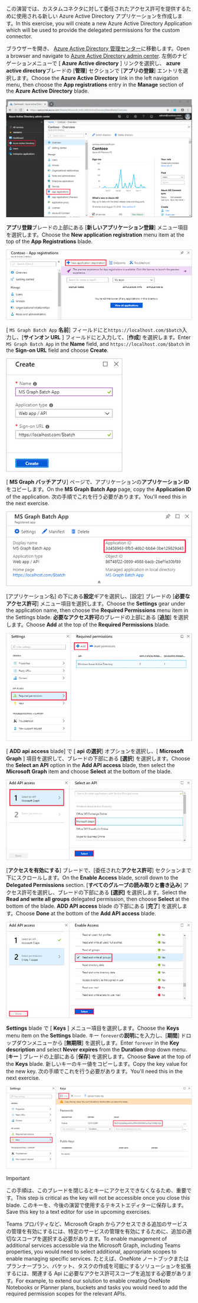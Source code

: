 <!-- markdownlint-disable MD002 MD041 -->

<span data-ttu-id="ffc65-101">この演習では、カスタムコネクタに対して委任されたアクセス許可を提供するために使用される新しい Azure Active Directory アプリケーションを作成します。</span><span class="sxs-lookup"><span data-stu-id="ffc65-101">In this exercise, you will create a new Azure Active Directory Application which will be used to provide the delegated permissions for the custom connector.</span></span>

<span data-ttu-id="ffc65-102">ブラウザーを開き、 [Azure Active Directory 管理センター](https://aad.portal.azure.com)に移動します。</span><span class="sxs-lookup"><span data-stu-id="ffc65-102">Open a browser and navigate to [Azure Active Directory admin center](https://aad.portal.azure.com).</span></span> <span data-ttu-id="ffc65-103">左側のナビゲーションメニューで [ **Azure Active directory** ] リンクを選択し、 **azure active directory**ブレードの [**管理**] セクションで [**アプリの登録**] エントリを選択します。</span><span class="sxs-lookup"><span data-stu-id="ffc65-103">Choose the **Azure Active Directory** link in the left navigation menu, then choose the **App registrations** entry in the **Manage** section of the **Azure Active Directory** blade.</span></span>

![Azure Active Directory 管理センターの Azure Active Directory ブレードのスクリーンショット](./images/app-reg1.png)

<span data-ttu-id="ffc65-105">**アプリ登録**ブレードの上部にある [**新しいアプリケーション登録**] メニュー項目を選択します。</span><span class="sxs-lookup"><span data-stu-id="ffc65-105">Choose the **New application registration** menu item at the top of the **App Registrations** blade.</span></span>

![Azure Active Directory 管理センターのアプリ登録ブレードのスクリーンショット](./images/app-reg2.png)

<span data-ttu-id="ffc65-107">[ `MS Graph Batch App` **名前**] フィールドにと`https://localhost.com/$batch`入力し、[**サインオン URL** ] フィールドにと入力して、[**作成**] を選択します。</span><span class="sxs-lookup"><span data-stu-id="ffc65-107">Enter `MS Graph Batch App` in the **Name** field, and `https://localhost.com/$batch` in the **Sign-on URL** field and choose **Create**.</span></span>

![Azure Active Directory 管理センターで新しいアプリを登録するための作成フォームのスクリーンショット](./images/app-reg3.png)

<span data-ttu-id="ffc65-109">[ **MS Graph バッチアプリ**] ページで、アプリケーションの**アプリケーション ID**をコピーします。</span><span class="sxs-lookup"><span data-stu-id="ffc65-109">On the **MS Graph Batch App** page, copy the **Application ID** of the application.</span></span> <span data-ttu-id="ffc65-110">次の手順でこれを行う必要があります。</span><span class="sxs-lookup"><span data-stu-id="ffc65-110">You'll need this in the next exercise.</span></span>

![登録済みアプリケーションページのスクリーンショット](./images/app-reg4.png)

<span data-ttu-id="ffc65-112">[アプリケーション名] の下にある**設定**ギアを選択し、[設定] ブレードの [**必要なアクセス許可**] メニュー項目を選択します。</span><span class="sxs-lookup"><span data-stu-id="ffc65-112">Choose the **Settings** gear under the application name, then choose the **Required Permissions** menu item in the Settings blade.</span></span> <span data-ttu-id="ffc65-113">**必要なアクセス許可**のブレードの上部にある [**追加**] を選択します。</span><span class="sxs-lookup"><span data-stu-id="ffc65-113">Choose **Add** at the top of the **Required Permissions** blade.</span></span>

![必要なアクセス許可ブレードのスクリーンショット](./images/app-perms1.png)

<span data-ttu-id="ffc65-115">[ **ADD api access** blade] で [ **api の選択**] オプションを選択し、[ **Microsoft Graph** ] 項目を選択して、ブレードの下部にある **[選択**] を選択します。</span><span class="sxs-lookup"><span data-stu-id="ffc65-115">Choose the **Select an API** option in the **Add API access** blade, then select the **Microsoft Graph** item and choose **Select** at the bottom of the blade.</span></span>

![[API ブレードの選択] のスクリーンショット](./images/app-perms2.png)

<span data-ttu-id="ffc65-117">[**アクセスを有効にする**] ブレードで、[委任された**アクセス許可**] セクションまで下にスクロールします。</span><span class="sxs-lookup"><span data-stu-id="ffc65-117">On the **Enable Access** blade, scroll down to the **Delegated Permissions** section.</span></span> <span data-ttu-id="ffc65-118">[**すべてのグループの読み取りと書き込み**] アクセス許可を選択し、ブレードの下部にある **[選択]** を選択します。</span><span class="sxs-lookup"><span data-stu-id="ffc65-118">Select the **Read and write all groups** delegated permission, then choose **Select** at the bottom of the blade.</span></span> <span data-ttu-id="ffc65-119">**ADD API access** blade の下部にある [**完了**] を選択します。</span><span class="sxs-lookup"><span data-stu-id="ffc65-119">Choose **Done** at the bottom of the **Add API access** blade.</span></span>

 ![アクセスブレードを有効にするためのスクリーンショット](./images/app-perms3.png)

<span data-ttu-id="ffc65-121">**Settings** blade で [ **Keys** ] メニュー項目を選択します。</span><span class="sxs-lookup"><span data-stu-id="ffc65-121">Choose the **Keys** menu item on the **Settings** blade.</span></span> <span data-ttu-id="ffc65-122">キー `forever`の**説明**にを入力し、[**期間**] ドロップダウンメニューから [**無期限**] を選択します。</span><span class="sxs-lookup"><span data-stu-id="ffc65-122">Enter `forever` in the **Key description** and select **Never expires** from the **Duration** drop down menu.</span></span> <span data-ttu-id="ffc65-123">[**キー** ] ブレードの上部にある [**保存**] を選択します。</span><span class="sxs-lookup"><span data-stu-id="ffc65-123">Choose **Save** at the top of the **Keys** blade.</span></span> <span data-ttu-id="ffc65-124">新しいキーのキー値をコピーします。</span><span class="sxs-lookup"><span data-stu-id="ffc65-124">Copy the key value for the new key.</span></span> <span data-ttu-id="ffc65-125">次の手順でこれを行う必要があります。</span><span class="sxs-lookup"><span data-stu-id="ffc65-125">You'll need this in the next exercise.</span></span>

![キーブレードのスクリーンショット](./images/app-key1.png)

> [!IMPORTANT]
> <span data-ttu-id="ffc65-127">この手順は、このブレードを閉じるとキーにアクセスできなくなるため、重要です。</span><span class="sxs-lookup"><span data-stu-id="ffc65-127">This step is critical as the key will not be accessible once you close this blade.</span></span> <span data-ttu-id="ffc65-128">このキーを、今後の演習で使用するテキストエディターに保存します。</span><span class="sxs-lookup"><span data-stu-id="ffc65-128">Save this key to a text editor for use in upcoming exercises.</span></span>

<span data-ttu-id="ffc65-129">Teams プロパティなど、Microsoft Graph からアクセスできる追加のサービスの管理を有効にするには、特定のサービスの管理を有効にするために、追加の適切なスコープを選択する必要があります。</span><span class="sxs-lookup"><span data-stu-id="ffc65-129">To enable management of additional services accessible via the Microsoft Graph, including Teams properties, you would need to select additional, appropriate scopes to enable managing specific services.</span></span> <span data-ttu-id="ffc65-130">たとえば、OneNote ノートブックまたはプランナープラン、バケット、タスクの作成を可能にするソリューションを拡張するには、関連する Api に必要なアクセス許可スコープを追加する必要があります。</span><span class="sxs-lookup"><span data-stu-id="ffc65-130">For example, to extend our solution to enable creating OneNote Notebooks or Planner plans, buckets and tasks you would need to add the required permission scopes for the relevant APIs.</span></span>
